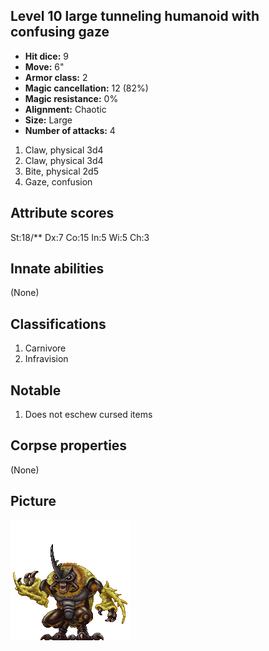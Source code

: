## Level 10 large tunneling humanoid with confusing gaze

- **Hit dice:** 9
- **Move:** 6"
- **Armor class:** 2
- **Magic cancellation:** 12 (82%)
- **Magic resistance:** 0%
- **Alignment:** Chaotic
- **Size:** Large
- **Number of attacks:** 4
1. Claw, physical 3d4
2. Claw, physical 3d4
3. Bite, physical 2d5
4. Gaze, confusion

## Attribute scores

St:18/** Dx:7 Co:15 In:5 Wi:5 Ch:3

## Innate abilities

(None)

## Classifications

1. Carnivore
2. Infravision

## Notable

1. Does not eschew cursed items

## Corpse properties

(None)

## Picture

![Umbral hulk](https://github.com/hyvanmielenpelit/GnollHackTileSet/blob/main/Monsters/umbral_hulk/umbral_hulk.png)
